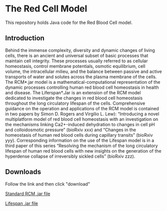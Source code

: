 # The Red Cell Model

This repository holds Java code for the Red Blood Cell model.


## Introduction

Behind the immense complexity, diversity and dynamic changes of living cells, there is an ancient and universal subset of basic processes that maintain cell integrity. These processes usually referred to as cellular homeostasis, control membrane potentials, osmotic equilibrium, cell volume, the intracellular milieu, and the balance between passive and active transports of water and solutes across the plasma membrane of the cells. The RCM*.jar model is a mathematical-computational representation of the dynamic processes controlling human red blood cell homeostasis in health and disease.  The Liferspan*.Jar is an extension of the RCM model dedicated to investigate the changes in red blood cell homeostasis throughout the long circulatory lifespan of the cells. Comprehensive guidance on the operation and applications of the RCM model is contained in two papers by Simon D. Rogers and Virgilio L. Lew):  “Introducing a novel multiplatform model of red blood cell homeostasis with an investigation on the mechanisms linking Ca2+-induced dehydration to changes in cell pH and colloidosmotic pressure” (bioRxiv xxx) and “Changes in the homeostasis of human red blood cells during capillary transits” (bioRxiv yyy). Corresponding information on the use of the Lifespan model is in a third paper of this series “Resolving the mechanism of the long circulatory lifespan of human red blood cells with new insights on the generation of the hyperdense collapse of irreversibly sickled cells” (bioRxiv zzz). 


## Downloads

Follow the link and then click "download"

[Standard RCM .jar file](https://github.com/sdrogers/redcellmodeljava/blob/0112e3ae3a4bb549c677133667422e8ae5fd0d94/RedBloodCellModel/jars/Lifespan_87f267f.jar)

[Lifespan .jar file](https://github.com/sdrogers/redcellmodeljava/blob/0112e3ae3a4bb549c677133667422e8ae5fd0d94/RedBloodCellModel/jars/RCM_87f267f.jar)
